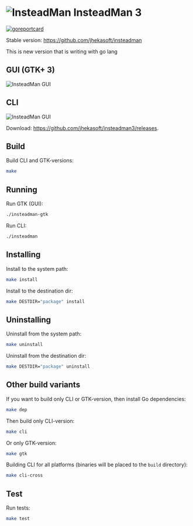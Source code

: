 ![InsteadMan](https://github.com/jhekasoft/insteadman3/raw/master/resources/images/logo32x32.png "InsteadMan") 
InsteadMan 3
============

[![goreportcard](https://goreportcard.com/badge/github.com/jhekasoft/insteadman3)](https://goreportcard.com/report/github.com/jhekasoft/insteadman3)

Stable version: https://github.com/jhekasoft/insteadman

This is new version that is writing with go lang

GUI (GTK+ 3)
---

![InsteadMan GUI](https://github.com/jhekasoft/insteadman3/raw/master/resources/images/gtk-3_0_2-screenshot.png "InsteadMan GUI (GTK)")


CLI
---

![InsteadMan GUI](https://github.com/jhekasoft/insteadman3/raw/master/resources/images/cli-3_0_2-screenshot.png "InsteadMan CLI")

Download: https://github.com/jhekasoft/insteadman3/releases.

Build
-----

Build CLI and GTK-versions:

```bash
make
```

Running
-------

Run GTK (GUI):

```bash
./insteadman-gtk
```


Run CLI:

```bash
./insteadman
```

Installing
----------

Install to the system path:

```bash
make install
```

Install to the destination dir:

```bash
make DESTDIR="package" install
```

Uninstalling
------------

Uninstall from the system path:

```bash
make uninstall
```

Uninstall from the destination dir:

```bash
make DESTDIR="package" uninstall
```

Other build variants
--------------------

If you want to build only CLI or GTK-version, then install Go dependencies:

```bash
make dep
```

Then build only CLI-version:

```bash
make cli
```

Or only GTK-version:

```bash
make gtk
```

Building CLI for all platforms (binaries will be placed to the `build` directory):

```bash
make cli-cross
```

Test
----

Run tests:

```bash
make test
```
